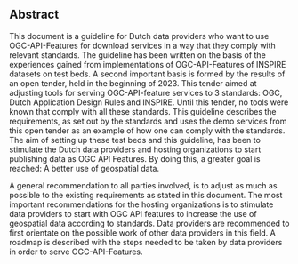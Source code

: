 ## Abstract

This document is a guideline for Dutch data providers who want to use OGC-API-Features for download services in a way that they comply with relevant standards.
The guideline has been written on the basis of the experiences gained from implementations of OGC-API-Features of INSPIRE datasets on test beds.
A second important basis is formed by the results of an open tender, held in the beginning of 2023. 
This tender aimed at adjusting tools for serving OGC-API-feature services to 3 standards: OGC, Dutch Application Design Rules and INSPIRE. Until this tender, no tools were known that comply with all these standards.
This guideline describes the requirements, as set out by the standards and uses the demo services from this open tender as an example of how one can comply with the standards.
The aim of setting up these test beds and this guideline, has been to stimulate the Dutch data providers and hosting organizations to start publishing data as OGC API Features.
By doing this, a greater goal is reached: A better use of geospatial data.

A general recommendation to all parties involved, is to adjust as much as possible to the existing requirements as stated in this document.
The most important recommendations for the hosting organizations is to stimulate data providers to start with OGC API features to increase the use of geospatial data according to standards.
Data providers are recommended to first orientate on the possible work of other data providers in this field. A roadmap is described with the steps needed to be taken by data providers in order to serve OGC-API-Features.
